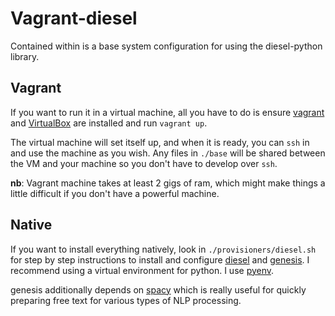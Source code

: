 # Vagrant-diesel

Contained within is a base system configuration for using the diesel-python
library.  

## Vagrant

If you want to run it in a virtual machine, all you have to do is
ensure [vagrant](https://www.vagrantup.com) and [VirtualBox](https://www.virtualbox.org)
are installed and run `vagrant up`.

The virtual machine will set itself up, and when it is ready, you can `ssh` in and
use the machine as you wish.  Any files in `./base` will be shared between the
VM and your machine so you don't have to develop over `ssh`.

**nb**: Vagrant machine takes at least 2 gigs of ram, which might make things
a little difficult if you don't have a powerful machine.

## Native

If you want to install everything natively, look in `./provisioners/diesel.sh`
for step by step instructions to install and configure 
[diesel](http://www.github.com/mrmechko/diesel-python) and [genesis](http://github.com/mrmechko/genesis).
I recommend using a virtual environment for python.  I use [pyenv](http://github.com/pyenv/pyenv).

genesis additionally depends on [spacy](http://spacy.io) which is really useful for quickly preparing free text
for various types of NLP processing.


